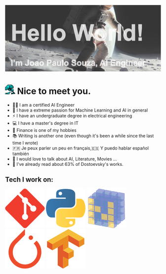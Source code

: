 <img src="https://github.com/joaopaulo-souza/joaopaulo-souza/blob/master/images/image0.jpg">

<h1><img src="https://github.com/joaopaulo-souza/joaopaulo-souza/blob/master/images/robot_walk.gif"> Nice to meet you. </h1>

- 🧑‍💻 I am a certified AI Engineer 
- 🧠 I have a extreme passion for Machine Learning and AI in general 
- ⚡️ I have an undergraduate degree in electrical engineering
- 💻 I have a master's degree in IT 
- 💸 Finance is one of my hobbies 
- 📚 Writing is another one (even though it's been a while since the last time I wrote)
- 🇫🇷 Je peux parler un peu en français,🇪🇸 Y puedo hablar español también
- 💬 I would love to talk about AI, Literature, Movies ... 
- 📜 I've already read about 63% of Dostoevsky's works.

<h2> Tech I work on: </h2>
<p> 
<img src="https://github.com/joaopaulo-souza/joaopaulo-souza/blob/master/images/Icons/git-scm-icon.svg">
<img src="https://github.com/joaopaulo-souza/joaopaulo-souza/blob/master/images/Icons/python-icon.svg">
<img src="https://github.com/joaopaulo-souza/joaopaulo-souza/blob/master/images/Icons/numpy-icon.svg">
<img src="https://github.com/joaopaulo-souza/joaopaulo-souza/blob/master/images/Icons/pytorch-icon.svg">
<img src="https://github.com/joaopaulo-souza/joaopaulo-souza/blob/master/images/Icons/tensorflow-icon.svg">
</p>
